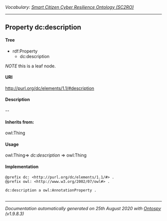 _Vocabulary: [Smart Citizen Cyber Resilience Ontology (SC2RO)](index.md)_

---








## Property dc:description


#### Tree

* rdf:Property
    * dc:description





*NOTE* this is a leaf node.


#### URI
http://purl.org/dc/elements/1.1/#description

#### Description
--


#### Inherits from:
owl:Thing



#### Usage
owl:Thing=&gt;&nbsp;_dc:description_&nbsp;=&gt;&nbsp;owl:Thing

#### Implementation
```
@prefix dc: <http://purl.org/dc/elements/1.1/#> .
@prefix owl: <http://www.w3.org/2002/07/owl#> .

dc:description a owl:AnnotationProperty .


```










---

_Documentation automatically generated on 25th August 2020 with [Ontospy](http://lambdamusic.github.io/Ontospy/ "Open") (v1.9.8.3)_
